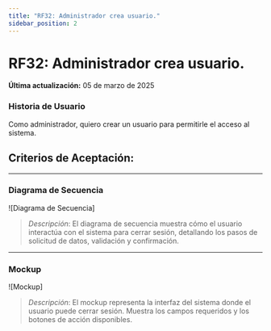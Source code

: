 ```yaml
---
title: "RF32: Administrador crea usuario."  
sidebar_position: 2
---
```


# RF32: Administrador crea usuario.

**Última actualización:** 05 de marzo de 2025

### Historia de Usuario

Como administrador, quiero crear un usuario para permitirle el acceso al sistema.

  **Criterios de Aceptación:**
  - 

---

### Diagrama de Secuencia

![Diagrama de Secuencia] 

> *Descripción*: El diagrama de secuencia muestra cómo el usuario interactúa con el sistema para cerrar sesión, detallando los pasos de solicitud de datos, validación y confirmación.

---

### Mockup

![Mockup]

> *Descripción*: El mockup representa la interfaz del sistema donde el usuario puede cerrar sesión. Muestra los campos requeridos y los botones de acción disponibles.
